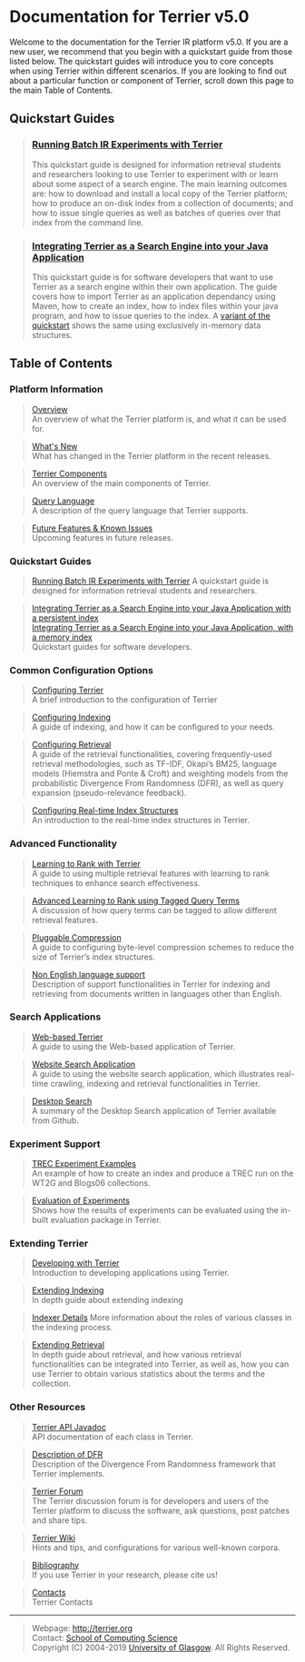 Documentation for Terrier v5.0
=============================

Welcome to the documentation for the Terrier IR platform v5.0. If you are a new user, we recommend that you begin with a quickstart guide from those listed below. The quickstart guides will introduce you to core concepts when using Terrier within different scenarios. If you are looking to find out about a particular function or component of Terrier, scroll down this page to the main Table of Contents.

Quickstart Guides
-----------------------

> ### [Running Batch IR Experiments with Terrier](quickstart_experiments.md)
>This quickstart guide is designed for information retrieval students and researchers looking to use Terrier to experiment with or learn about some aspect of a search engine. The main learning outcomes are: how to download and install a local copy of the Terrier platform; how to produce an on-disk index from a collection of documents; and how to issue single queries as well as batches of queries over that index from the command line.   

> ### [Integrating Terrier as a Search Engine into your Java Application](quickstart-integratedsearchdisk.md)
> This quickstart guide is for software developers that want to use Terrier as a search engine within their own application. The guide covers how to import Terrier as an application dependancy using Maven, how to create an index, how to index files within your java program, and how to issue queries to the index. A [variant of the quickstart](quickstart-integratedsearch.md) shows the same using exclusively in-memory data structures.


Table of Contents
----------------------------

### Platform Information

> [Overview](overview.md)  
> An overview of what the Terrier platform is, and what it can be used for.

>[What's New](whats_new.md)  
>What has changed in the Terrier platform in the recent releases.

>[Terrier Components](basicComponents.md)  
>An overview of the main components of Terrier.

>[Query Language](querylanguage.md)  
>A description of the query language that Terrier supports.

>[Future Features & Known Issues](todo.md)  
>Upcoming features in future releases.

### Quickstart Guides

>[Running Batch IR Experiments with Terrier](quickstart_experiments.md)
>A quickstart guide is designed for information retrieval students and researchers.

>[Integrating Terrier as a Search Engine into your Java Application with a persistent index](quickstart-integratedsearchdisk.md)  
>[Integrating Terrier as a Search Engine into your Java Application, with a memory index](quickstart-integratedsearch.md)  
>Quickstart guides for software developers.

### Common Configuration Options

>[Configuring Terrier](configure_general.md)  
>A brief introduction to the configuration of Terrier

>[Configuring Indexing](configure_indexing.md)  
>A guide of indexing, and how it can be configured to your needs.

>[Configuring Retrieval](configure_retrieval.md)  
>A guide of the retrieval functionalities, covering frequently-used retrieval methodologies, such as TF-IDF, Okapi’s BM25, language models (Hiemstra and Ponte & Croft) and weighting models from the probabilistic Divergence From Randomness (DFR), as well as query expansion (pseudo-relevance feedback).

>[Configuring Real-time Index Structures](realtime_indices.md)  
>An introduction to the real-time index structures in Terrier.

### Advanced Functionality

>[Learning to Rank with Terrier](learning.md)  
>A guide to using multiple retrieval features with learning to rank techniques to enhance search effectiveness.

>[Advanced Learning to Rank using Tagged Query Terms](learning_advanced.md)  
>A discussion of how query terms can be tagged to allow different retrieval features.

>[Pluggable Compression](compression.md)  
>A guide to configuring byte-level compression schemes to reduce the size of Terrier’s index structures.

>[Non English language support](languages.md)  
>Description of support functionalities in Terrier for indexing and retrieving from documents written in languages other than English.

### Search Applications

>[Web-based Terrier](terrier_http.md)  
>A guide to using the Web-based application of Terrier.

>[Website Search Application](website_search.md)  
>A guide to using the website search application, which illustrates real-time crawling, indexing and retrieval functionalities in Terrier.

>[Desktop Search](terrier_desktop.md)  
>A summary of the Desktop Search application of Terrier available from Github.

### Experiment Support

>[TREC Experiment Examples](trec_examples.md)  
>An example of how to create an index and produce a TREC run on the WT2G and Blogs06 collections.

>[Evaluation of Experiments](evaluation.md)  
>Shows how the results of experiments can be evaluated using the in-built evaluation package in Terrier.

### Extending Terrier

>[Developing with Terrier](terrier_develop.md)  
>Introduction to developing applications using Terrier.

>[Extending Indexing](extend_indexing.md)  
>In depth guide about extending indexing

>[Indexer Details](indexer_details.md)
>More information about the roles of various classes in the indexing process.

>[Extending Retrieval](extend_retrieval.md)  
>In depth guide about retrieval, and how various retrieval functionalities can be integrated into Terrier, as well as, how you can use Terrier to obtain various statistics about the terms and the collection.

### Other Resources

>[Terrier API Javadoc](javadoc/index.html)  
>API documentation of each class in Terrier.

>[Description of DFR](dfr_description.md)  
>Description of the Divergence From Randomness framework that Terrier implements.

>[Terrier Forum](http://terrier.org/forum/)  
>The Terrier discussion forum is for developers and users of the Terrier platform to discuss the software, ask questions, post patches and share tips.

>[Terrier Wiki](http://ir.dcs.gla.ac.uk/wiki/Terrier)  
>Hints and tips, and configurations for various well-known corpora.

>[Bibliography](bibliography.md)  
>If you use Terrier in your research, please cite us!

>[Contacts](contacts.md)  
>Terrier Contacts

------------------------------------------------------------------------

> Webpage: <http://terrier.org>  
> Contact: [School of Computing Science](http://www.dcs.gla.ac.uk/)  
> Copyright (C) 2004-2019 [University of Glasgow](http://www.gla.ac.uk/). All Rights Reserved.
